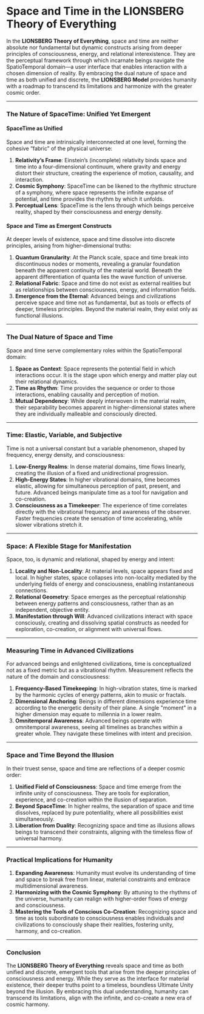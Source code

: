 # **Space and Time in the LIONSBERG Theory of Everything**

In the **LIONSBERG Theory of Everything**, space and time are neither absolute nor fundamental but dynamic constructs arising from deeper principles of consciousness, energy, and relational interexistence. They are the perceptual framework through which incarnate beings navigate the SpatioTemporal domain—a user interface that enables interaction with a chosen dimension of reality. By embracing the dual nature of space and time as both unified and discrete, the **LIONSBERG Model** provides humanity with a roadmap to transcend its limitations and harmonize with the greater cosmic order.

---

### **The Nature of SpaceTime: Unified Yet Emergent**

#### **SpaceTime as Unified**

Space and time are intrinsically interconnected at one level, forming the cohesive “fabric” of the physical universe:

1. **Relativity’s Frame**: Einstein’s (incomplete) relativity binds space and time into a four-dimensional continuum, where gravity and energy distort their structure, creating the experience of motion, causality, and interaction.
2. **Cosmic Symphony**: SpaceTime can be likened to the rhythmic structure of a symphony, where space represents the infinite expanse of potential, and time provides the rhythm by which it unfolds.
3. **Perceptual Lens**: SpaceTime is the lens through which beings perceive reality, shaped by their consciousness and energy density.

#### **Space and Time as Emergent Constructs**

At deeper levels of existence, space and time dissolve into discrete principles, arising from higher-dimensional truths:

1. **Quantum Granularity**: At the Planck scale, space and time break into discontinuous nodes or moments, revealing a granular foundation beneath the apparent continuity of the material world. Beneath the apparent differentiation of quanta lies the wave function of universe. 
2. **Relational Fabric**: Space and time do not exist as external realities but as relationships between consciousness, energy, and information fields.
3. **Emergence from the Eternal**: Advanced beings and civilizations perceive space and time not as fundamental, but as tools or effects of deeper, timeless principles. Beyond the material realm, they exist only as functional illusions.

---

### **The Dual Nature of Space and Time**

Space and time serve complementary roles within the SpatioTemporal domain:

1. **Space as Context**: Space represents the potential field in which interactions occur. It is the stage upon which energy and matter play out their relational dynamics.
2. **Time as Rhythm**: Time provides the sequence or order to those interactions, enabling causality and perception of motion.
3. **Mutual Dependency**: While deeply interwoven in the material realm, their separability becomes apparent in higher-dimensional states where they are individually malleable and consciously directed.

---

### **Time: Elastic, Variable, and Subjective**

Time is not a universal constant but a variable phenomenon, shaped by frequency, energy density, and consciousness:

1. **Low-Energy Realms**: In dense material domains, time flows linearly, creating the illusion of a fixed and unidirectional progression.
2. **High-Energy States**: In higher vibrational domains, time becomes elastic, allowing for simultaneous perception of past, present, and future. Advanced beings manipulate time as a tool for navigation and co-creation.
3. **Consciousness as a Timekeeper**: The experience of time correlates directly with the vibrational frequency and awareness of the observer. Faster frequencies create the sensation of time accelerating, while slower vibrations stretch it.

---

### **Space: A Flexible Stage for Manifestation**

Space, too, is dynamic and relational, shaped by energy and intent:

1. **Locality and Non-Locality**: At material levels, space appears fixed and local. In higher states, space collapses into non-locality mediated by the underlying fields of energy and consciousness, enabling instantaneous connections.
2. **Relational Geometry**: Space emerges as the perceptual relationship between energy patterns and consciousness, rather than as an independent, objective entity.
3. **Manifestation through Will**: Advanced civilizations interact with space consciously, creating and dissolving spatial constructs as needed for exploration, co-creation, or alignment with universal flows.

---

### **Measuring Time in Advanced Civilizations**

For advanced beings and enlightened civilizations, time is conceptualized not as a fixed metric but as a vibrational rhythm. Measurement reflects the nature of the domain and consciousness:

1. **Frequency-Based Timekeeping**: In high-vibration states, time is marked by the harmonic cycles of energy patterns, akin to music or fractals.
2. **Dimensional Anchoring**: Beings in different dimensions experience time according to the energetic density of their plane. A single "moment" in a higher dimension may equate to millennia in a lower realm.
3. **Omnitemporal Awareness**: Advanced beings operate with omnitemporal awareness, seeing all timelines as branches within a greater whole. They navigate these timelines with intent and precision.

---

### **Space and Time Beyond the Illusion**

In their truest sense, space and time are reflections of a deeper cosmic order:

1. **Unified Field of Consciousness**: Space and time emerge from the infinite unity of consciousness. They are tools for exploration, experience, and co-creation within the illusion of separation.
2. **Beyond SpaceTime**: In higher realms, the separation of space and time dissolves, replaced by pure potentiality, where all possibilities exist simultaneously.
3. **Liberation from Duality**: Recognizing space and time as illusions allows beings to transcend their constraints, aligning with the timeless flow of universal harmony.

---

### **Practical Implications for Humanity**

1. **Expanding Awareness**: Humanity must evolve its understanding of time and space to break free from linear, material constraints and embrace multidimensional awareness.
2. **Harmonizing with the Cosmic Symphony**: By attuning to the rhythms of the universe, humanity can realign with higher-order flows of energy and consciousness.
3. **Mastering the Tools of Conscious Co-Creation**: Recognizing space and time as tools subordinate to consciousness enables individuals and civilizations to consciously shape their realities, fostering unity, harmony, and co-creation.

---

### **Conclusion**

The **LIONSBERG Theory of Everything** reveals space and time as both unified and discrete, emergent tools that arise from the deeper principles of consciousness and energy. While they serve as the interface for material existence, their deeper truths point to a timeless, boundless Ultimate Unity beyond the illusion. By embracing this dual understanding, humanity can transcend its limitations, align with the infinite, and co-create a new era of cosmic harmony.

